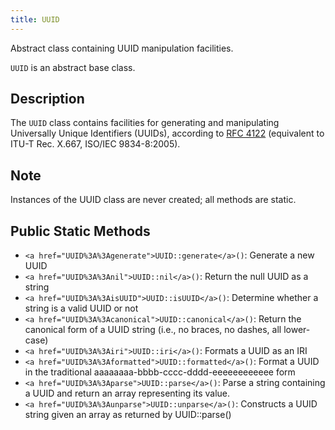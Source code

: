 ```yaml
---
title: UUID
---
```


Abstract class containing UUID manipulation facilities.

`UUID` is an abstract base class.

## Description

The `UUID` class contains facilities for generating and manipulating
Universally Unique Identifiers (UUIDs), according to
<a href="http://www.ietf.org/rfc/rfc4122.txt">RFC 4122</a> (equivalent to
ITU-T Rec. X.667, ISO/IEC 9834-8:2005).

## Note

Instances of the UUID class are never created; all methods are static.

## Public Static Methods

* `<a href="UUID%3A%3Agenerate">UUID::generate</a>()`: Generate a new UUID
* `<a href="UUID%3A%3Anil">UUID::nil</a>()`: Return the null UUID as a string
* `<a href="UUID%3A%3AisUUID">UUID::isUUID</a>()`: Determine whether a string is a valid UUID or not
* `<a href="UUID%3A%3Acanonical">UUID::canonical</a>()`: Return the canonical form of a UUID string (i.e., no braces, no dashes, all lower-case)
* `<a href="UUID%3A%3Airi">UUID::iri</a>()`: Formats a UUID as an IRI
* `<a href="UUID%3A%3Aformatted">UUID::formatted</a>()`: Format a UUID in the traditional aaaaaaaa-bbbb-cccc-dddd-eeeeeeeeeeee form
* `<a href="UUID%3A%3Aparse">UUID::parse</a>()`: Parse a string containing a UUID and return an array representing its value.
* `<a href="UUID%3A%3Aunparse">UUID::unparse</a>()`: Constructs a UUID string given an array as returned by UUID::parse()

